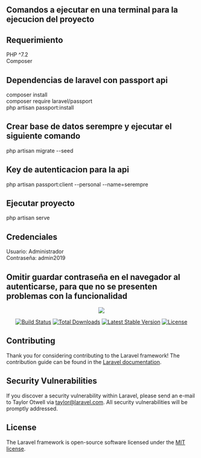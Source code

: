 ## Comandos a ejecutar en una terminal para la ejecucion del proyecto

## Requerimiento
PHP ^7.2 <br>
Composer

## Dependencias de laravel con passport api

composer install<br>
composer require laravel/passport <br>
php artisan passport:install

## Crear base de datos serempre y ejecutar el siguiente comando

php artisan migrate --seed

## Key de autenticacion para la api

php artisan passport:client --personal --name=serempre

## Ejecutar proyecto

php artisan serve

## Credenciales
Usuario: Administrador <br>
Contraseña: admin2019

## Omitir guardar contraseña en el navegador al autenticarse, para que no se presenten problemas con la funcionalidad

<p align="center"><img src="https://laravel.com/assets/img/components/logo-laravel.svg"></p>

<p align="center">
<a href="https://travis-ci.org/laravel/framework"><img src="https://travis-ci.org/laravel/framework.svg" alt="Build Status"></a>
<a href="https://packagist.org/packages/laravel/framework"><img src="https://poser.pugx.org/laravel/framework/d/total.svg" alt="Total Downloads"></a>
<a href="https://packagist.org/packages/laravel/framework"><img src="https://poser.pugx.org/laravel/framework/v/stable.svg" alt="Latest Stable Version"></a>
<a href="https://packagist.org/packages/laravel/framework"><img src="https://poser.pugx.org/laravel/framework/license.svg" alt="License"></a>
</p>

## Contributing

Thank you for considering contributing to the Laravel framework! The contribution guide can be found in the [Laravel documentation](https://laravel.com/docs/contributions).

## Security Vulnerabilities

If you discover a security vulnerability within Laravel, please send an e-mail to Taylor Otwell via [taylor@laravel.com](mailto:taylor@laravel.com). All security vulnerabilities will be promptly addressed.

## License

The Laravel framework is open-source software licensed under the [MIT license](https://opensource.org/licenses/MIT).

